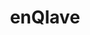 ---
id: enqlave
title: enQlave
hide_title: false
hide_table_of_contents: false
sidebar_label: enQlave
sidebar_position: 1
pagination_label: enQlave
custom_edit_url: https://github.com/theqrl/documentation/edit/master/docs/basics/what-is-qrl.md
description: Overview of the enQlave system
keywords:
  - docs
  - enQlave
image: /assets/img/icons/yellow.png
---
